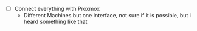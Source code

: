 - [ ] Connect everything with Proxmox
  * Different Machines but one Interface, not sure if it is possible, but i heard something like that